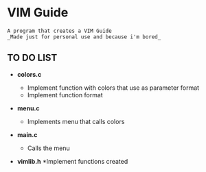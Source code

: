 # VIM Guide

	A program that creates a VIM Guide
	_Made just for personal use and because i'm bored_

## TO DO LIST
* **colors.c**
	* Implement function with colors that use as parameter format
	* Implement function format

* **menu.c**
	* Implements menu that calls colors

* **main.c**
	* Calls the menu

* **vimlib.h**
	*Implement functions created